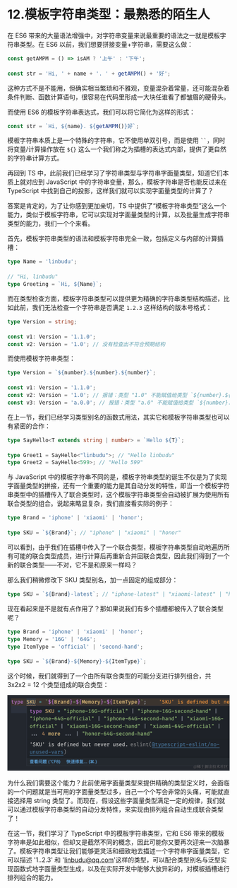 # 12.模板字符串类型：最熟悉的陌生人

在 ES6 带来的大量语法增强中，对字符串变量来说最重要的语法之一就是模板字符串类型。在 ES6 以前，我们想要拼接变量+字符串，需要这么做：

```typescript
const getAMPM = () => isAM ? '上午' : '下午';

const str = 'Hi, ' + name + '. ' + getAMPM() + '好';
```

这种方式不是不能用，但确实相当繁琐和不雅观，变量混杂着常量，还可能混杂着条件判断、函数计算语句，很容易在代码里形成一大块任谁看了都皱眉的硬骨头。

而使用 ES6 的模板字符串表达式，我们可以将它简化为这样的形式：

```typescript
const str = `Hi, ${name}. ${getAMPM()}好`;
```

模板字符串本质上是一个特殊的字符串，它不使用单双引号，而是使用 ` `` `，同时将变量/计算操作放在 `${}` 这么一个我们称之为插槽的表达式内部，提供了更自然的字符串计算方式。

再回到 TS 中，此前我们已经学习了字符串类型与字符串字面量类型，知道它们本质上就对应到 JavaScript 中的字符串变量，那么，模板字符串是否也能反过来在 TypeScript 中找到自己的投影，这样我们就可以实现字面量类型的计算了？

答案是肯定的，为了让你感到更加亲切，TS 中提供了“模板字符串类型”这么一个能力，类似于模板字符串，它可以实现对字面量类型的计算，以及批量生成字符串类型的能力，我们一个个来看。

首先，模板字符串类型的语法和模板字符串完全一致，包括定义与内部的计算插槽：

```typescript
type Name = 'linbudu';

// "Hi, linbudu"
type Greeting = `Hi, ${Name}`;
```

而在类型检查方面，模板字符串类型可以提供更为精确的字符串类型结构描述，比如此前，我们无法检查一个字符串是否满足 `1.2.3` 这样结构的版本号格式：

```typescript
type Version = string;

const v1: Version = '1.1.0';
const v2: Version = '1.0'; // 没有检查出不符合预期结构
```

而使用模板字符串类型：

```typescript
type Version = `${number}.${number}.${number}`;

const v1: Version = '1.1.0';
const v2: Version = '1.0'; // 报错：类型 "1.0" 不能赋值给类型 `${number}.${number}.${number}`
const v3: Version = 'a.0.0'; // 报错：类型 "a.0" 不能赋值给类型 `${number}.${number}.${number}`
```

在上一节，我们已经学习类型别名的函数式用法，其实它和模板字符串类型也可以有紧密的合作：

```typescript
type SayHello<T extends string | number> = `Hello ${T}`;

type Greet1 = SayHello<"linbudu">; // "Hello linbudu"
type Greet2 = SayHello<599>; // "Hello 599"
```

与 JavaScript 中的模板字符串不同的是，模板字符串类型的诞生不仅是为了实现字面量类型的拼接，还有一个重要的能力是其自动分发的特性，即当一个模板字符串类型中的插槽传入了联合类型时，这个模板字符串类型会自动被扩展为使用所有联合类型的组合。说起来略显复杂，我们直接看实际的例子：

```typescript
type Brand = 'iphone' | 'xiaomi' | 'honor';

type SKU = `${Brand}`; // "iphone" | "xiaomi" | "honor"
```

可以看到，由于我们在插槽中传入了一个联合类型，模板字符串类型自动地遍历所有可能的联合类型成员，进行计算后再重新合并回联合类型，因此我们得到了一个新的联合类型——不对，它不是和原来一样吗？

那么我们稍微修改下 SKU 类型别名，加一点固定的组成部分：

```typescript
type SKU = `${Brand}-latest`; // "iphone-latest" | "xiaomi-latest" | "honor-latest"
```

现在看起来是不是就有点作用了？那如果说我们有多个插槽都被传入了联合类型呢？

```typescript
type Brand = 'iphone' | 'xiaomi' | 'honor';
type Memory = '16G' | '64G';
type ItemType = 'official' | 'second-hand';

type SKU = `${Brand}-${Memory}-${ItemType}`;
```

这个时候，我们就得到了一个由所有联合类型的可能分支进行排列组合，共 3x2x2 = 12 个类型组成的联合类型：

![](./images/5e1bd9047a996297a42c3c15b0666eac.png )

为什么我们需要这个能力？此前使用字面量类型来提供精确的类型定义时，会面临的一个问题就是当可用的字面量类型过多，自己一个个写会非常的头痛，可能就直接选择用 string 类型了。而现在，假设这些字面量类型满足一定的规律，我们就可以通过模板字符串类型的自动分发特性，来实现由排列组合自动生成联合类型了！

在这一节，我们学习了 TypeScript 中的模板字符串类型，它和 ES6 带来的模板字符串是如此相似，但却又是截然不同的概念，因此可能你又要再次迎来一次脑暴了。模板字符串类型让我们能够更灵活和细致地去描述一个字符串字面量类型，它可以描述 '1..2.3' 和 'linbudu@qq.com'这样的类型，可以配合类型别名与泛型实现函数式地字面量类型生成，以及在实际开发中能够大放异彩的，对模板插槽进行排列组合的能力。